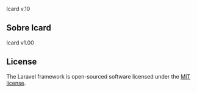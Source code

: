 Icard v.10

## Sobre Icard

Icard v1.00

## License

The Laravel framework is open-sourced software licensed under the [MIT license](https://opensource.org/licenses/MIT).
